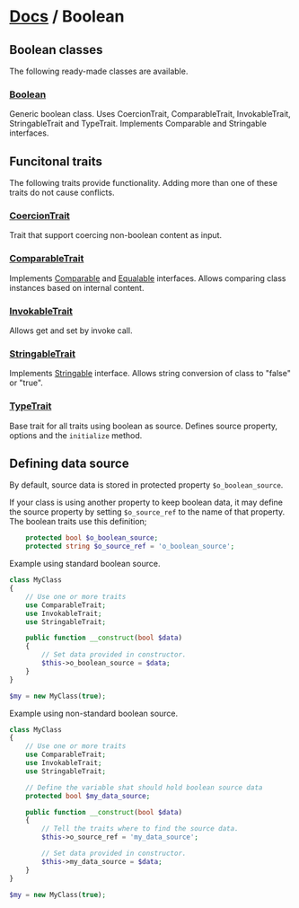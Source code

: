 # [Docs](../../README.md) / Boolean

## Boolean classes

The following ready-made classes are available.

### [Boolean](Boolean/Boolean.md)

Generic boolean class.
Uses CoercionTrait, ComparableTrait, InvokableTrait, StringableTrait and TypeTrait.
Implements Comparable and Stringable interfaces.


## Funcitonal traits

The following traits provide functionality. Adding more than one of these traits do not cause conflicts.

### [CoercionTrait](Boolean/CoercionTrait.md)

Trait that support coercing non-boolean content as input.

### [ComparableTrait](Boolean/ComparableTrait.md)

Implements [Comparable](https://github.com/sirn-se/phrity-comparison) and [Equalable](https://github.com/sirn-se/phrity-comparison) interfaces.
Allows comparing class instances based on internal content.

### [InvokableTrait](Boolean/InvokableTrait.md)

Allows get and set by invoke call.

### [StringableTrait](Boolean/StringableTrait.md)

Implements [Stringable](https://www.php.net/manual/en/class.stringable) interface.
Allows string conversion of class to "false" or "true".

### [TypeTrait](Boolean/TypeTrait.md)

Base trait for all traits using boolean as source.
Defines source property, options and the `initialize` method.


## Defining data source

By default, source data is stored in protected property `$o_boolean_source`.

If your class is using another property to keep boolean data, it may define the source property by setting
`$o_source_ref` to the name of that property. The boolean traits use this definition;

```php
    protected bool $o_boolean_source;
    protected string $o_source_ref = 'o_boolean_source';
```

Example using standard boolean source.

```php
class MyClass
{
    // Use one or more traits
    use ComparableTrait;
    use InvokableTrait;
    use StringableTrait;

    public function __construct(bool $data)
    {
        // Set data provided in constructor.
        $this->o_boolean_source = $data;
    }
}

$my = new MyClass(true);
```

Example using non-standard boolean source.
```php
class MyClass
{
    // Use one or more traits
    use ComparableTrait;
    use InvokableTrait;
    use StringableTrait;

    // Define the variable shat should hold boolean source data
    protected bool $my_data_source;

    public function __construct(bool $data)
    {
        // Tell the traits where to find the source data.
        $this->o_source_ref = 'my_data_source';

        // Set data provided in constructor.
        $this->my_data_source = $data;
    }
}

$my = new MyClass(true);
```